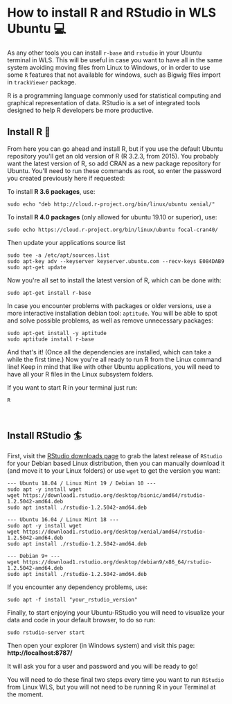 # How to install R and RStudio in WLS Ubuntu :computer:

As any other tools you can install `r-base` and `rstudio` in your Ubuntu terminal in WLS. This will be useful in case you want to have all in the same system avoiding moving files from Linux to Windows, or in order to use some `R` features that not available for windows, such as Bigwig files import in `trackViewer` package.

R is a programming language commonly used for statistical computing and graphical representation of data. RStudio is a set of integrated tools designed to help R developers be more productive.


## Install R :fishing_pole_and_fish:
From here you can go ahead and install R, but if you use the default Ubuntu repository you'll get an old version of R (R 3.2.3, from 2015). You probably want the latest version of R, so add CRAN as a new package repository for Ubuntu. You'll need to run these commands as root, so enter the password you created previously here if requested:

To install **R 3.6 packages**, use:
````
sudo echo "deb http://cloud.r-project.org/bin/linux/ubuntu xenial/" 
````

To install **R 4.0 packages** (only allowed for ubuntu 19.10 or superior), use:
````
sudo echo https://cloud.r-project.org/bin/linux/ubuntu focal-cran40/
````
Then update your applications source list
````
sudo tee -a /etc/apt/sources.list
sudo apt-key adv --keyserver keyserver.ubuntu.com --recv-keys E084DAB9
sudo apt-get update
````

Now you're all set to install the latest version of R, which can be done with:
````
sudo apt-get install r-base
````
In case you encounter problems with packages or older versions, use a more interactive installation debian tool: `aptitude`. You will be able to spot and solve possible problems, as well as remove unnecessary packages:
````
sudo apt-get install -y aptitude
sudo aptitude install r-base
````

And that's it! (Once all the dependencies are installed, which can take a while the first time.) Now you're all ready to run R from the Linux command line! 
Keep in mind that like with other Ubuntu applications, you will need to have all your R files in the Linux subsystem folders.

If you want to start R in your terminal just run:
````
R
````  
<br/>

## Install RStudio :surfer:
First, visit the  [RStudio downloads page](https://rstudio.com/products/rstudio/download/#download) to grab the latest release of `RStudio` for your Debian based Linux distribution, then you can manually download it (and move it to your Linux folders) or use `wget` to get the version you want:

````
--- Ubuntu 18.04 / Linux Mint 19 / Debian 10 ---
sudo apt -y install wget
wget https://download1.rstudio.org/desktop/bionic/amd64/rstudio-1.2.5042-amd64.deb
sudo apt install ./rstudio-1.2.5042-amd64.deb

--- Ubuntu 16.04 / Linux Mint 18 ---
sudo apt -y install wget
wget https://download1.rstudio.org/desktop/xenial/amd64/rstudio-1.2.5042-amd64.deb
sudo apt install ./rstudio-1.2.5042-amd64.deb

--- Debian 9+ ---
wget https://download1.rstudio.org/desktop/debian9/x86_64/rstudio-1.2.5042-amd64.deb
sudo apt install ./rstudio-1.2.5042-amd64.deb
````

If you encounter any dependency problems, use:
````
sudo apt -f install "your_rstudio_version"
````

Finally, to start enjoying your Ubuntu-RStudio you will need to visualize your data and code in your default browser, to do so run:

````
sudo rstudio-server start
````
Then open your explorer (in Windows system) and visit this page: **http://localhost:8787/**

It will ask you for a user and password and you will be ready to go!

You will need to do these final two steps every time you want to run `RStudio` from Linux WLS, but you will not need to be running R in your Terminal at the moment.
